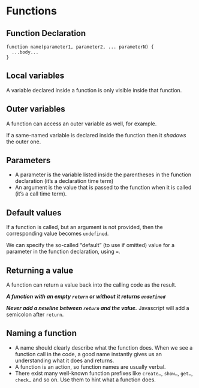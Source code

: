 # Functions

## Function Declaration

```
function name(parameter1, parameter2, ... parameterN) {
  ...body...
}
```

## Local variables

A variable declared inside a function is only visible inside that function.

## Outer variables

A function can access an outer variable as well, for example.

If a same-named variable is declared inside the function then it *shadows* the outer one.

## Parameters

- A parameter is the variable listed inside the parentheses in the function declaration (it’s a declaration time term)
- An argument is the value that is passed to the function when it is called (it’s a call time term).

## Default values

If a function is called, but an argument is not provided, then the corresponding value becomes `undefined`.

We can specify the so-called “default” (to use if omitted) value for a parameter in the function declaration, using `=`.

## Returning a value

A function can return a value back into the calling code as the result.

***A function with an empty `return` or without it returns `undefined`***

***Never add a newline between `return` and the value.***
Javascript will add a semicolon after `return`.

## Naming a function

- A name should clearly describe what the function does. When we see a function call in the code, a good name instantly gives us an understanding what it does and returns.
- A function is an action, so function names are usually verbal.
- There exist many well-known function prefixes like `create…`, `show…`, `get…`, `check…` and so on. Use them to hint what a function does.